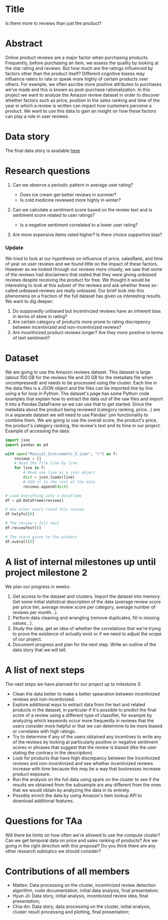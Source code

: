 # Title
Is there more to reviews than just the product?

# Abstract
Online product reviews are a major factor when purchasing products. Frequently, before purchasing an item, we assess the quality by looking at the star rating and reviews. But how much are the ratings influenced by factors other than the product itself? Different cognitive biases may influence raters to rate or speak more highly of certain products over others. For example, we often ascribe more positive attributes to purchases we’ve made and this is known as post-purchase rationalization. In this project we want to analyze the Amazon review dataset in order to discover whether factors such as price, position in the sales ranking and time of the year in which a review is written can impact how customers perceive a product. We want to use this data to gain an insight on how these factors can play a role in user reviews.

# Data story
The final data story is available [here](https://justcho5.github.io/)

# Research questions
1. Can we observe a periodic pattern in average user rating?
    * Does ice cream get better reviews in summer?
    * Is cold medicine reviewed more highly in winter?

2. Can we calculate a sentiment score based on the review text and is sentiment score related to user ratings?
    * Is a negative sentiment correlated to a lower user rating?

3. Are more expensive items rated higher? Is there choice supportive bias?

### Update
We tried to look at our hypothesis on influence of price, salesRank, and time of year on user reviews and we found little on the impact of these factors. However as we looked through our reviews more closely, we saw that some of the reviews had disclaimers that stated that they were giving unbiased reviews despite receiving the product for free. We thought it would be interesting to look at this subset of the reviews and ask whether these so-called unbiased reviews are really unbiased. Our brief look into this phenomena on a fraction of the full dataset has given us interesting results. We want to dig deeper:

1. Do supposedly unbiased but incentivized reviews have an inherent bias in terms of skew in rating?
2. Are certain category of products more prone to rating discrepency between incentivized and non-incentivized reviews?
3. Are incentivized product reviews longer? Are they more positive in terms of text sentiment?


# Dataset
We are going to use the Amazon reviews dataset. This dataset is large (about 100 GB for the reviews file and 20 GB for the metadata file when uncompressed) and needs to be processed using the cluster. Each line in the data files is a JSON object and the files can be imported line by line using a for loop in Python. The dataset's page has some Python code examples that explain how to extract the data out of the raw files and import it into a Pandas DataFrame so we can use that to get started. Since the metadata about the product being reviewed (category ranking, price...) are in a separate dataset we will need to use Pandas' join functionality to combine them. We are going to use the overall score, the product's price, the product's category ranking, the review's text and its time in our project.
Example of accessing the data:
```python
import json
import pandas as pd

with open("Musical_Instruments_5.json", "r") as f:
    reviews = []
    # Read the file line by line
    for line in f:
    	# Read one line as a json object
        dict = json.loads(line)
        # Add it to the rest of the data
        reviews.append(dict)

# Load everything into a dataframe
df = pd.DataFrame(reviews)

# How other users rated this review
df.helpful[0]

# The review's full text
df.reviewText[0]

# The score given to the product
df.overall[0]
```

# A list of internal milestones up until project milestone 2
We plan our progress in weeks:
1. Get access to the dataset and clusters. Import the dataset into memory. Get some initial statistical description of the data (average review score per price tier, average review score per category, average number of reviews per month...).
2. Perform data cleaning and wrangling (remove duplicates, fill in missing values...).
3. Study the data, get an idea of whether the correlations that we're trying to prove the existence of actually exist or if we need to adjust the scope of our project.
4. Document progress and plan for the next step. Write an outline of the data story that we will tell.


# A list of next steps
The next steps we have planned for our project up to milestone 3:
* Clean the data better to make a better spearation between incentivized reviews and non-incentivized.
* Explore additional ways to extract data from the text and related products in the dataset, in particular if it's possible to predict the final score of a review using a different type of classifier, for example by analyzing which keywords occur more frequently in reviews that the users consider more helpful or that we can determine to be more biased or correlates with high ratings.
* Try to determine if any of the users obtained any incentives to write any of the reviews by looking at particularly positive or negative sentiment scores or phrases that suggest that the review is biased (like the user stating the contrary in the description).
* Look for products that have high discrepancy between the incentivized reviews and non-incentivized and see whether incentivized reviews increase with time because this may be a way that businesses increase product exposure.
* Run the analysis on the full data using spark on the cluster to see if the results we obtained from the subsample are any different from the ones that we would obtain by analyzing the data in its entirety.
* Possibly enrich the data by using Amazon's item lookup API to download additional features.


# Questions for TAa
Will there be limits on how often we're allowed to use the compute cluster?
Can we get temporal data on price and sales ranking of products?
Are we going in the right direction with this proposal? Do you think there are any other research subtopics we should consider?


# Contributions of all members
* Matteo: Data processing on the cluster, incentivized review detection algorithm,
code documentation, initial data analysis, final presentation;
* Hyun Jii: Data story, initial analysis, incentivized review idea, final presentation;
* Chia-An: Data story, data processing on the cluster, initial analysis, cluster
result processing and plotting, final presentation;

